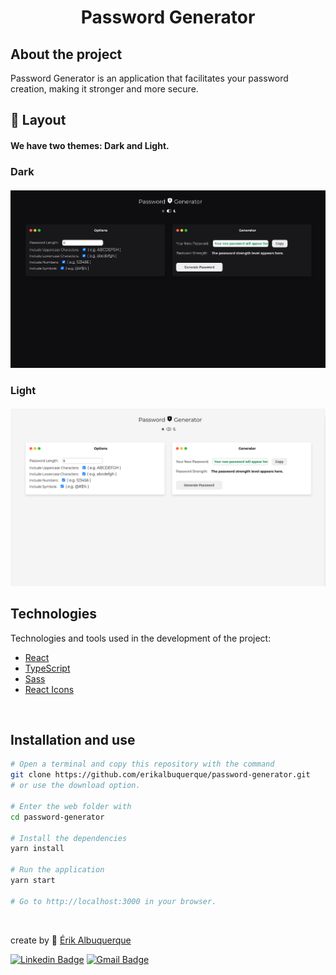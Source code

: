 <p align="center">
  <h1 align="center">
    Password Generator
  </h1>
</p>

## About the project

Password Generator is an application that facilitates your password creation, making it stronger and more secure.

## 🎨 Layout

#### We have two themes: Dark and Light.

### Dark

<h4 align="center">
  <img alt="home-dark" title="home-dark" src=".github/readme/darkTheme.png" width="800px" />
  
</h4>

### Light

<h4 align="center">
  <img alt="home-light" title="home-light" src=".github/readme/lightTheme.png" width="800px" />
  
</h4>

## Technologies

Technologies and tools used in the development of the project:

- [React](https://reactjs.org/)
- [TypeScript](https://www.typescriptlang.org/)
- [Sass](https://sass-lang.com/)
- [React Icons](https://react-icons.github.io/react-icons/)

<br>

## Installation and use

```bash
# Open a terminal and copy this repository with the command
git clone https://github.com/erikalbuquerque/password-generator.git
# or use the download option.

# Enter the web folder with
cd password-generator

# Install the dependencies
yarn install

# Run the application
yarn start

# Go to http://localhost:3000 in your browser.
```

<br>

create by :purple_heart: [Érik Albuquerque](https://github.com/erikalbuquerque)

[![Linkedin Badge](https://img.shields.io/badge/-Érik%20Albuquerque-f5f5f5?style=flat-square&logo=Linkedin&logoColor=black&link=https://www.linkedin.com/in/erik-albuquerque/)](https://www.linkedin.com/in/erik-albuquerque/)
[![Gmail Badge](https://img.shields.io/badge/-erik.albuquerque.oficial@gmail.com-f5f5f5?style=flat-square&logo=Gmail&logoColor=black&link=mailto:erik.albuquerque.oficial@gmail.com)](mailto:erik.albuquerque.oficial@gmail.com)
